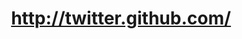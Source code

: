 ---
layout: post
title: http://twitter.github.com/
image: twitter.github.com-2012-01-31-clipped.png
---